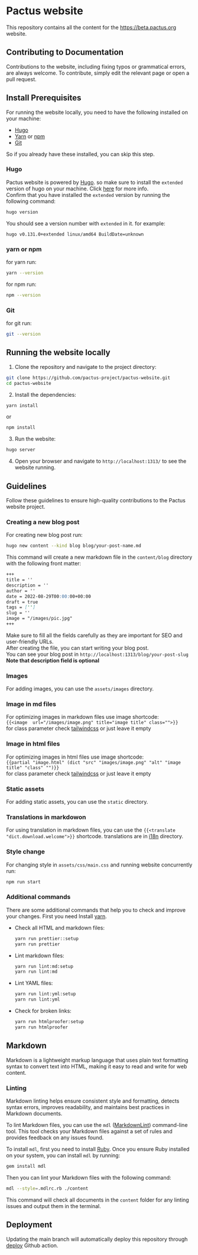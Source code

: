 # Pactus website

This repository contains all the content for the https://beta.pactus.org website.

## Contributing to Documentation
Contributions to the website, including fixing typos or grammatical errors, are always welcome. To contribute, simply edit the relevant page or open a pull request.

## Install Prerequisites
For running the website locally, you need to have the following installed on your machine:
- [Hugo](https://gohugo.io/)
- [Yarn](https://yarnpkg.com/) or [npm](https://www.npmjs.com/)
- [Git](https://git-scm.com/)

So if you already have these installed, you can skip this step.
### Hugo
Pactus website is powered by [Hugo](https://gohugo.io/).
so make sure to install the `extended` version of hugo on your machine.
Click [here](https://gohugo.io/installation/) for more info.\
Confirm that you have installed the `extended` version by running the following command:
```bash
hugo version
```
You should see a version number with `extended` in it. for example:
```bach
hugo v0.131.0+extended linux/amd64 BuildDate=unknown
```
### yarn or npm
for yarn run:
```bash
yarn --version
```
for npm run:
```bash
npm --version
```
### Git
for git run:
```bash
git --version
```
## Running the website locally
1. Clone the repository and navigate to the project directory:
```bash
git clone https://github.com/pactus-project/pactus-website.git
cd pactus-website
```
2. Install the dependencies:
```bash
yarn install
```
or
```bash
npm install
```
3. Run the website:
```bash
hugo server
```
4. Open your browser and navigate to `http://localhost:1313/` to see the website running.

## Guidelines

Follow these guidelines to ensure high-quality contributions to the Pactus website project.

### Creating a new blog post
For creating new blog post run:
```bash
hugo new content --kind blog blog/your-post-name.md
```
This command will create a new markdown file in the `content/blog` directory with the following front matter:
```markdown
+++
title = ''
description = ''
author = ''
date = 2022-08-29T00:00:00+00:00
draft = true
tags = ['']
slug = ''
image = "/images/pic.jpg"
+++
```
Make sure to fill all the fields carefully as they are important for SEO and user-friendly URLs.\
After creating the file, you can start writing your blog post.\
You can see your blog post in `http://localhost:1313/blog/your-post-slug` \
**Note that description field is optional**

### Images
For adding images, you can use the `assets/images` directory.

### Image in md files
For optimizing images in markdown files use image shortcode: \
`{{<image  url="/images/image.png" title="image title" class="">}}` \
for class parameter check [tailwindcss](https://tailwindcss.com/) or just leave it empty

### Image in html files
For optimizing images in html files use image shortcode: \
`{{partial "image.html" (dict "src" "images/image.png" "alt" "image title" "class" "")}}` \
for class parameter check [tailwindcss](https://tailwindcss.com/) or just leave it empty

### Static assets
For adding static assets, you can use the `static` directory.

### Translations in markdowon
For using translation in markdown files, you can use the `{{<translate "dict.download.welcome">}}` shortcode. translations are in [i18n](./i18n/) directory.

### Style change
For changing style in `assets/css/main.css` and running website concurrently run:
```bash
npm run start
```


### Additional commands

There are some additional commands that help you to check and improve your changes.
First you need Install [yarn](https://yarnpkg.com/).

- Check all HTML and markdown files:

  ```bash
  yarn run prettier::setup
  yarn run prettier
  ```

- Lint markdown files:

  ```bash
  yarn run lint:md:setup
  yarn run lint:md
  ```

- Lint YAML files:

  ```bash
  yarn run lint:yml:setup
  yarn run lint:yml
  ```

- Check for broken links:

  ```bash
  yarn run htmlproofer:setup
  yarn run htmlproofer
  ```

## Markdown

Markdown is a lightweight markup language that uses plain text formatting syntax to convert text into HTML,
making it easy to read and write for web content.

### Linting

Markdown linting helps ensure consistent style and formatting, detects syntax errors, improves readability,
and maintains best practices in Markdown documents.

To lint Markdown files, you can use the `mdl` ([MarkdownLint](https://github.com/DavidAnson/markdownlint)) command-line tool.
This tool checks your Markdown files against a set of rules and provides feedback on any issues found.

To install `mdl`, first you need to install [Ruby](https://www.ruby-lang.org/en/documentation/installation/).
Once you ensure Ruby installed on your system, you can install `mdl` by running:

```sh
gem install mdl
```

Then you can lint your Markdown files with the following command:

```sh
mdl --style=.mdlrc.rb ./content
```

This command will check all documents in the `content` folder for any linting issues and output them in the terminal.

## Deployment

Updating the main branch will automatically deploy this repository through [deploy](.github/workflows/deploy.yml) Github action.
